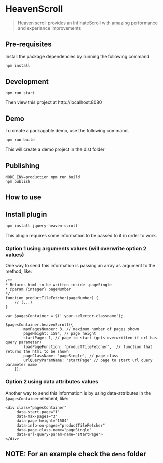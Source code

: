 # HeavenScroll
> Heaven scroll provides an InfinateScroll with amazing performance and experiance improvements

## Pre-requisites
Install the package dependencies by running the following command
```bash
npm install
```

## Development
```
npm run start
```

Then view this project at http://localhost:8080

## Demo
To create a packagable demo, use the following command.
```bash
npm run build
```

This will create a demo project in the dist folder

## Publishing
```
NODE_ENV=production npm run build
npm publish
```

## How to use

## Install plugin

```
npm install jquery-heaven-scroll
```

This plugin requires some information to be passed to it in order to work.

### Option 1 using arguments values (will overwrite option 2 values)

One way to send this information is passing an array as argument to the method, like:

```
/**
* Returns html to be written inside .pageSingle
* @param {integer} pageNumber
*/
function productTileFetcher(pageNumber) {
	// (...)
}

var $pagesContainer = $('.your-selector-classname');

$pagesContainer.heavenScroll({
		maxPagesNumber: 3, // maximum number of pages shown
		pageHeight: 1584, // page height
		startPage: 1, // page to start (gets overwritten if url has query parameter)
		loadPageFunction: 'productTileFetcher',  // function that returns the html to be shown
		pageClassName: 'pageSingle', // page class
		urlQueryParamName: 'startPage' // page to start url query parameter name
    });
```

### Option 2 using data attributes values

Another way to send this information is by using data-attributes in the `$pagesContainer` element, like:

```
<div class="pagesContainer"
	 data-start-page="1"
	 data-max-pages="3"
	 data-page-height="1584"
	 data-info-on-pages="productTileFetcher"
	 data-page-class-name="pageSingle"
	 data-url-query-param-name="startPage">
</div>
```

## NOTE: For an example check the `demo` folder